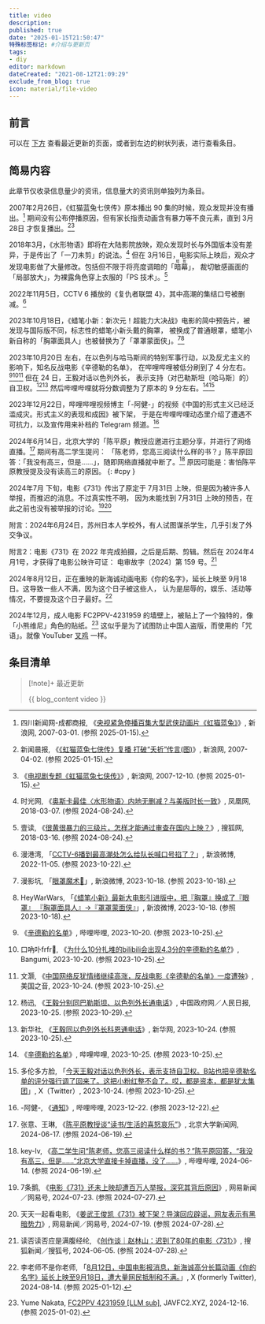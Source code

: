 ```yaml
---
title: video
description:
published: true
date: "2025-01-15T21:50:47"
特殊标签标记: #介绍与更新页
tags:
- diy
editor: markdown
dateCreated: "2021-08-12T21:09:29"
exclude_from_blog: true
icon: material/file-video
---
```


## 前言

可以在 [下方](#条目清单) 查看最近更新的页面，或者到左边的树状列表，进行查看条目。

## 简易内容

此章节仅收录信息量少的资讯，信息量大的资讯则单独列为条目。

2007年2月26日，《虹猫蓝兔七侠传》原本播出 90 集的时候，观众发现并没有播出。[^63074]
期间没有公布停播原因，但有家长指责动画含有暴力等不良元素，直到 3月28日 才恢复播出。[^01145][^30248]

[^63074]: 四川新闻网-成都商报, 《[央视紧急停播百集大型武侠动画片《虹猫蓝兔》](https://web.archive.org/web/20111226080202/http://ent.sina.com.cn/v/m/2007-03-01/06191463074.html)》, 新浪网, 2007-03-01. (参照 2025-01-15).

[^01145]: 新闻晨报, 《[《虹猫蓝兔七侠传》复播 打破“夭折”传言(图)](https://web.archive.org/web/20250115124508/http://ent.sina.com.cn/v/m/2007-04-02/02161501145.html)》, 新浪网, 2007-04-02. (参照 2025-01-15).

[^30248]: 《[电视剧专题《虹猫蓝兔七侠传》](https://web.archive.org/web/20071210230248/http://ent.sina.com.cn:80/v/m/f/hmlt/index.html)》, 新浪网, 2007-12-10. (参照 2025-01-15).

2018年3月，《水形物语》即将在大陆影院放映，观众发现时长与外国版本没有差异，于是传出了「一刀未剪」的说法。[^33097]
但在 3月16日，电影实际上映后，观众才发现电影做了大量修改。包括但不限于将亮度调暗的「<ruby>暗幕<rt>暗牧 </rt></ruby>」，
裁切敏感画面的「局部放大」，为裸露角色穿上衣服的「PS 技术」。[^15112]

[^33097]: 时光网, 《[奥斯卡最佳〈水形物语〉内地无删减？与美版时长一致](https://web.archive.org/web/20240824013554/https://ient.ifeng.com/43033097/news.shtml)》, 凤凰网, 2018-03-07. (参照 2024-08-24).
[^15112]: 壹读, 《[很黄很暴力的三级片，怎样才能通过审查在国内上映？](https://web.archive.org/web/20240822082048/https://www.sohu.com/a/225719962_115112)》, 搜狐网, 2018-03-16. (参照 2024-08-24).

2022年11月5日，CCTV 6 播放的《复仇者联盟 4》，其中高潮的集结口号被删减。[^T8gwv]

[^T8gwv]: 漫港湾, 「[CCTV-6播到最高潮处怎么给队长喊口号掐了？](http://archive.today/2022.11.05-102745/https://weibo.com/5645465545/MdwP80dkV)」, 新浪微博, 2022-11-05. (参照 2023-10-22).

2023年10月18日，《蜡笔小新：新次元！超能力大决战》电影的简中预告片，被发现与国际版不同，标志性的蜡笔小新头戴的胸罩，
被换成了普通眼罩，蜡笔小新自称的「胸罩面具人」也被替换为了「罩罩蒙面侠」。[^VKL8i][^ov5zJ]

[^VKL8i]: 漫影坑, 「[眼罩魔术👀](http://archive.today/2023.10.18-081215/https://weibo.com/5347468522/NooCjqW1V)」, 新浪微博, 2023-10-18. (参照 2023-10-18).

[^ov5zJ]: HeyWarWars, 「[《蜡笔小新》最新大电影引进版中，把『胸罩』换成了『眼罩』 『胸罩面具人』→『罩罩蒙面侠』](http://archive.today/2023.10.18-081224/https://weibo.com/3460516424/NophXFOdU)」, 新浪微博, 2023-10-18. (参照 2023-10-18).

2023年10月20日 左右，在以色列与哈马斯间的特别军事行动，以及反尤主义的影响下，知名反战电影《辛德勒的名单》，
在哔哩哔哩被低分刷到了 4 分左右。[^O91Qk][^88785][^23026] 但在 24 日，王毅对话以色列外长，
表示支持（对巴勒斯坦〔哈马斯〕的）自卫权。[^11461][^33574] 然后哔哩哔哩就将分数调整为了原本的 9 分左右。[^41029][^12914]

[^O91Qk]: 《[辛德勒的名单](http://archive.today/2023.10.20-171906/https://www.bilibili.com/bangumi/media/md28341029)》, 哔哩哔哩, 2023-10-20. (参照 2023-10-25).

[^88785]: 口吶卟frfr🍥, 《[为什么10分扎堆的bilibili会出现4.3分的辛德勒的名单?](https://web.archive.org/web/20231025141812/https://bangumi.tv/group/topic/388785)》, Bangumi, 2023-10-20. (参照 2023-10-25).

[^23026]: 文灏, 《[中国网络反犹情绪继续高涨，反战电影《辛德勒的名单》一度遭殃](https://web.archive.org/web/20231023211716/https://www.voachinese.com/a/china-schindler-s-list-rating-20231023/7323026.html)》, 美国之音, 2023-10-24. (参照 2023-10-25).

[^11461]: 杨迅, 《[王毅分别同巴勒斯坦、以色列外长通电话](https://web.archive.org/web/20231029001146/https://www.gov.cn/yaowen/liebiao/202310/content_6911461.htm)》, 中国政府网／人民日报, 2023-10-25. (参照 2023-10-29).

[^33574]: 新华社, 《[王毅同以色列外长科恩通电话](https://web.archive.org/web/20231023200335/http://www.news.cn/politics/leaders/2023-10/24/c_1129933574.htm)》, 新华网, 2023-10-24. (参照 2023-10-25).

[^41029]: 《[辛德勒的名单](https://web.archive.org/web/20231025141811/https://www.bilibili.com/bangumi/media/md28341029)》, 哔哩哔哩, 2023-10-25. (参照 2023-10-25).

[^12914]: 多伦多方脸, 「[今天王毅对话以色列外长，表示支持自卫权。B站也把辛德勒名单的评分强行调了回来了。这把小粉红整不会了。哎，都是资本，都是犹太集团](https://twitter.com/torontobigface/status/1716611045064912914)」, X（Twitter）, 2023-10-24. (参照 2023-10-25).

2023年12月22日，哔哩哔哩视频博主「-阿健-」的视频《中国的形式主义已经泛滥成灾。形式主义的表现和成因》被下架，
于是在哔哩哔哩动态里介绍了遭遇不可抗力，以及宣传用来补档的 Telegram 频道。[^p5Hsy]

[^p5Hsy]: -阿健-, 《[通知](http://archive.today/2023.12.22-105451/https://t.bilibili.com/877898621057499177)》, 哔哩哔哩, 2023-12-22. (参照 2023-12-22).

2024年6月14日，北京大学的「陈平原」教授应邀进行主题分享，并进行了网络直播。[^c5301] 期间有高二学生提问：
「陈老师，您高三阅读什么样的书？」陈平原回答：「我没有高三，但是……」，随即网络直播就中断了。[^1P7Yb]
原因可能是：害怕陈平原教授提及没有读高三的原因。
{: #cpy }

[^c5301]: 张意、王琳, 《[陈平原教授谈“读书/生活的喜怒哀乐”](https://web.archive.org/web/20240618081547/https://news.pku.edu.cn/xwzh/aeab963c46e1483dbc8eecf5b38c5301.htm)》, 北京大学新闻网, 2024-06-17. (参照 2024-06-19).

[^1P7Yb]: key-lv, 《[高二学生问“陈老师，您高三阅读什么样的书？”陈平原回答，“我没有高三，但是......”北京大学直接卡掉直播，没了......](https://www.bilibili.com/video/BV1aS411P7Yb/)》, 哔哩哔哩, 2024-06-14. (参照 2024-06-19).

2024年7月 下旬，电影《731》传出了原定于 7月31日 上映，但是因为被许多人举报，而推迟的消息。不过真实性不明，
因为未能找到 7月31日 上映的预告，在此之前也没有被举报的讨论。[^68P3B][^7IALF]

[^68P3B]: 7条鹅, 《[电影《731》还未上映却遭百万人举报，深究其背后原因](https://www.163.com/dy/article/J7Q94BSJ05568P3B.html)》, 网易新闻／网易号, 2024-07-23. (参照 2024-07-27).

[^7IALF]: 天天一起看电影, 《[姜武王俊凯《731》被下架？导演回应辟谣，网友表示有黑暗势力](https://web.archive.org/web/20240727161426/https://www.163.com/dy/article/J7FG1C5U0517IALF.html)》, 网易新闻／网易号, 2024-07-19. (参照 2024-07-28).

附言：2024年6月24日，苏州日本人学校外，有人试图谋杀学生，几乎引发了外交争议。

附言2：电影《731》在 2022 年完成拍摄，之后是后期、剪辑。然后在 2024年4月1号，才获得了电影公映许可证：
电审故字〔2024〕第 159 号。[^19369]

[^19369]: 读否读否应是满腹经纶, 《[创作谈｜赵林山：迟到了80年的电影〈731〉](https://web.archive.org/web/20240727160734/https://www.sohu.com/a/783890241_121119369)》, 搜狐新闻／搜狐号, 2024-06-05. (参照 2024-07-28).

2024年8月12日，正在重映的新海诚动画电影《你的名字》，延长上映至 9月18日。这导致一些人不满，因为这个日子被这些人，
认为是屈辱的，娱乐、活动等情况，不要提及这个日子最好。[^37436]

[^37436]: 李老师不是你老师, 「[8月12日，中国电影报消息，新海诚高分长篇动画《你的名字》延长上映至9月18日，遭大量网民抵制和不满。](https://web.archive.org/web/20250112114818/https://nitter.privacydev.net/whyyoutouzhele/status/1823703318407037436)」, X (formerly Twitter), 2024-08-14. (参照 2025-01-12).

2024年12月，成人电影 FC2PPV-4231959 的墙壁上，被贴上了一个独特的，像「小熊维尼」角色的贴纸。[^31959]
这似乎是为了试图防止中国人盗版，而使用的「咒语」。就像 YouTuber [叉鸡](/people/Fork_chicken.md) 一样。

[^31959]: Yume Nakata, [FC2PPV 4231959 [LLM sub]](https://web.archive.org/web/20241223084821/https://javfc2.xyz/watch/fc2ppv-4231959.html), JAVFC2.XYZ, 2024-12-16. (参照 2025-01-02).

## 条目清单

> [!note]+ 最近更新
>
> {{ blog_content video }}
